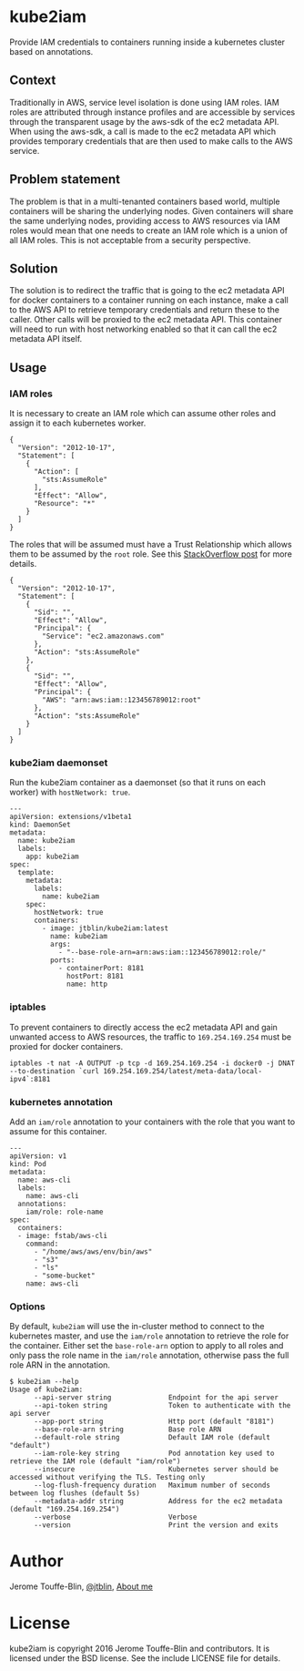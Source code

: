 # kube2iam

Provide IAM credentials to containers running inside a kubernetes cluster based on annotations.

## Context

Traditionally in AWS, service level isolation is done using IAM roles. IAM roles are attributed through instance 
profiles and are accessible by services through the transparent usage by the aws-sdk of the ec2 metadata API. 
When using the aws-sdk, a call is made to the ec2 metadata API which provides temporary credentials 
that are then used to make calls to the AWS service.

## Problem statement

The problem is that in a multi-tenanted containers based world, multiple containers will be sharing the underlying 
nodes. Given containers will share the same underlying nodes, providing access to AWS
resources via IAM roles would mean that one needs to create an IAM role which is a union of all
IAM roles. This is not acceptable from a security perspective.

## Solution

The solution is to redirect the traffic that is going to the ec2 metadata API for docker containers to a container 
running on each instance, make a call to the AWS API to retrieve temporary credentials and return these to the caller. 
Other calls will be proxied to the ec2 metadata API. This container will need to run with host networking enabled 
so that it can call the ec2 metadata API itself. 

## Usage

### IAM roles

It is necessary to create an IAM role which can assume other roles and assign it to each kubernetes worker.

```
{
  "Version": "2012-10-17",
  "Statement": [
    {
      "Action": [
        "sts:AssumeRole"
      ],
      "Effect": "Allow",
      "Resource": "*"
    }
  ]
}
```

The roles that will be assumed must have a Trust Relationship which allows them to be assumed by the `root` role. 
See this [StackOverflow post](http://stackoverflow.com/a/33850060) for more details.

```
{
  "Version": "2012-10-17",
  "Statement": [
    {
      "Sid": "",
      "Effect": "Allow",
      "Principal": {
        "Service": "ec2.amazonaws.com"
      },
      "Action": "sts:AssumeRole"
    },
    {
      "Sid": "",
      "Effect": "Allow",
      "Principal": {
        "AWS": "arn:aws:iam::123456789012:root"
      },
      "Action": "sts:AssumeRole"
    }
  ]
}
```

### kube2iam daemonset

Run the kube2iam container as a daemonset (so that it runs on each worker) with `hostNetwork: true`.

```
---
apiVersion: extensions/v1beta1
kind: DaemonSet
metadata:
  name: kube2iam
  labels:
    app: kube2iam
spec:
  template:
    metadata:
      labels:
        name: kube2iam
    spec:
      hostNetwork: true
      containers:
        - image: jtblin/kube2iam:latest
          name: kube2iam
          args:
            - "--base-role-arn=arn:aws:iam::123456789012:role/"
          ports:
            - containerPort: 8181
              hostPort: 8181
              name: http
```

### iptables

To prevent containers to directly access the ec2 metadata API and gain unwanted access to AWS resources, 
the traffic to `169.254.169.254` must be proxied for docker containers.

    iptables -t nat -A OUTPUT -p tcp -d 169.254.169.254 -i docker0 -j DNAT --to-destination `curl 169.254.169.254/latest/meta-data/local-ipv4`:8181

### kubernetes annotation

Add an `iam/role` annotation to your containers with the role that you want to assume for this container.

```
---
apiVersion: v1
kind: Pod
metadata:
  name: aws-cli
  labels:
	name: aws-cli
  annotations:
	iam/role: role-name
spec:
  containers:
  - image: fstab/aws-cli
	command:
	  - "/home/aws/aws/env/bin/aws"
	  - "s3"
	  - "ls"
	  - "some-bucket"
	name: aws-cli
```

### Options

By default, `kube2iam` will use the in-cluster method to connect to the kubernetes master, and use the `iam/role`
annotation to retrieve the role for the container. Either set the `base-role-arn` option to apply to all roles
and only pass the role name in the `iam/role` annotation, otherwise pass the full role ARN in the annotation.

```
$ kube2iam --help
Usage of kube2iam:
      --api-server string              Endpoint for the api server
      --api-token string               Token to authenticate with the api server
      --app-port string                Http port (default "8181")
      --base-role-arn string           Base role ARN
      --default-role string            Default IAM role (default "default")
      --iam-role-key string            Pod annotation key used to retrieve the IAM role (default "iam/role")
      --insecure                       Kubernetes server should be accessed without verifying the TLS. Testing only
      --log-flush-frequency duration   Maximum number of seconds between log flushes (default 5s)
      --metadata-addr string           Address for the ec2 metadata (default "169.254.169.254")
      --verbose                        Verbose
      --version                        Print the version and exits
```

# Author

Jerome Touffe-Blin, [@jtblin](https://twitter.com/jtblin), [About me](http://about.me/jtblin)

# License

kube2iam is copyright 2016 Jerome Touffe-Blin and contributors. 
It is licensed under the BSD license. See the include LICENSE file for details.